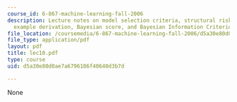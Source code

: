 ```yaml
---
course_id: 6-867-machine-learning-fall-2006
description: Lecture notes on model selection criteria, structural risk minimization,
  example derivation, Bayesian score, and Bayesian Information Criterion (BIC).
file_location: /coursemedia/6-867-machine-learning-fall-2006/d5a30e80d0ae7a6796186f40640d3b7d_lec10.pdf
file_type: application/pdf
layout: pdf
title: lec10.pdf
type: course
uid: d5a30e80d0ae7a6796186f40640d3b7d

---
```

None